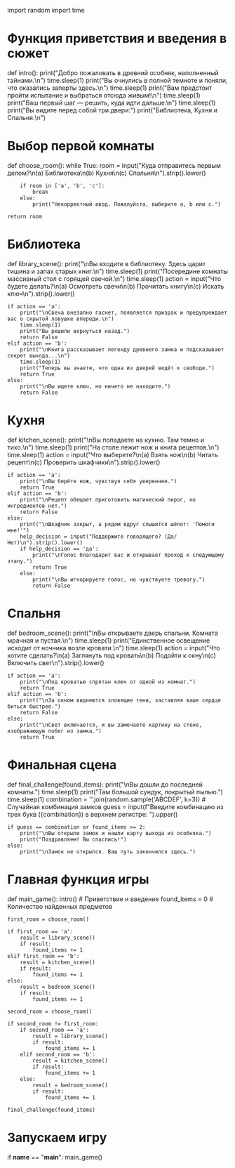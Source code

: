 import random
import time

# Функция приветствия и введения в сюжет
def intro():
    print("Добро пожаловать в древний особняк, наполненный тайнами.\n")
    time.sleep(1)
    print("Вы очнулись в полной темноте и поняли, что оказались заперты здесь.\n")
    time.sleep(1)
    print("Вам предстоит пройти испытание и выбраться отсюда живым!\n")
    time.sleep(1)
    print("Ваш первый шаг — решить, куда идти дальше:\n")
    time.sleep(1)
    print("Вы видите перед собой три двери:")
    print("Библиотека, Кухня и Спальня.\n")

# Выбор первой комнаты
def choose_room():
    while True:
        room = input("Куда отправитесь первым делом?\n(a) Библиотека\n(b) Кухня\n(c) Спальня\n").strip().lower()
        
        if room in ['a', 'b', 'c']:
            break
        else:
            print("Некорректный ввод. Пожалуйста, выберите a, b или c.")
            
    return room

# Библиотека
def library_scene():
    print("\nВы входите в библиотеку. Здесь царит тишина и запах старых книг.\n")
    time.sleep(1)
    print("Посередине комнаты массивный стол с горящей свечой.\n")
    time.sleep(1)
    action = input("Что будете делать?\n(a) Осмотреть свечи\n(b) Прочитать книгу\n(c) Искать ключ\n").strip().lower()
    
    if action == 'a':
        print("\nСвеча внезапно гаснет, появляется призрак и предупреждает вас о скрытой ловушке впереди.\n")
        time.sleep(1)
        print("Вы решили вернуться назад.")
        return False
    elif action == 'b':
        print("\nКнига рассказывает легенду древнего замка и подсказывает секрет выхода...\n")
        time.sleep(1)
        print("Теперь вы знаете, что одна из дверей ведёт к свободе.")
        return True
    else:
        print("\nВы ищете ключ, но ничего не находите.")
        return False

# Кухня
def kitchen_scene():
    print("\nВы попадаете на кухню. Там темно и тихо.\n")
    time.sleep(1)
    print("На столе лежит нож и книга рецептов.\n")
    time.sleep(1)
    action = input("Что выберете?\n(a) Взять нож\n(b) Читать рецепт\n(c) Проверить шкафчики\n").strip().lower()
    
    if action == 'a':
        print("\nВы берёте нож, чувствуя себя увереннее.")
        return True
    elif action == 'b':
        print("\nРецепт обещает приготовить магический пирог, но ингредиентов нет.")
        return False
    else:
        print("\nШкафчик закрыт, а рядом вдруг слышится шёпот: 'Помоги мне!'")
        help_decision = input("Поддержите говорящего? (Да/Нет)\n").strip().lower()
        if help_decision == 'да':
            print("\nГолос благодарит вас и открывает проход к следующему этапу.")
            return True
        else:
            print("\nВы игнорируете голос, но чувствуете тревогу.")
            return False

# Спальня
def bedroom_scene():
    print("\nВы открываете дверь спальни. Комната мрачная и пустая.\n")
    time.sleep(1)
    print("Единственное освещение исходит от ночника возле кровати.\n")
    time.sleep(1)
    action = input("Что хотите сделать?\n(a) Заглянуть под кровать\n(b) Подойти к окну\n(c) Включить свет\n").strip().lower()
    
    if action == 'a':
        print("\nПод кроватью спрятан ключ от одной из комнат.")
        return True
    elif action == 'b':
        print("\nЗа окном виднеются зловещие тени, заставляя ваше сердце биться быстрее.")
        return False
    else:
        print("\nСвет включается, и вы замечаете картину на стене, изображающую побег из замка.")
        return True

# Финальная сцена
def final_challenge(found_items):
    print("\nВы дошли до последней комнаты.")
    time.sleep(1)
    print("Там большой сундук, покрытый пылью.")
    time.sleep(1)
    combination = ''.join(random.sample('ABCDEF', k=3)) # Случайная комбинация замков
    guess = input(f"Введите комбинацию из трех букв ({combination}) в верхнем регистре: ").upper()
    
    if guess == combination or found_items >= 2:
        print("\nВы открыли замок и нашли карту выхода из особняка.")
        print("Поздравляем! Вы спаслись!")
    else:
        print("\nЗамок не открылся. Ваш путь закончился здесь.")

# Главная функция игры
def main_game():
    intro()   # Приветствие и введение
    found_items = 0  # Количество найденных предметов
    
    first_room = choose_room()
    
    if first_room == 'a':
        result = library_scene()
        if result:
            found_items += 1
    elif first_room == 'b':
        result = kitchen_scene()
        if result:
            found_items += 1
    else:
        result = bedroom_scene()
        if result:
            found_items += 1
    
    second_room = choose_room()
    
    if second_room != first_room:
        if second_room == 'a':
            result = library_scene()
            if result:
                found_items += 1
        elif second_room == 'b':
            result = kitchen_scene()
            if result:
                found_items += 1
        else:
            result = bedroom_scene()
            if result:
                found_items += 1
                
    final_challenge(found_items)

# Запускаем игру
if __name__ == "__main__":
    main_game()
